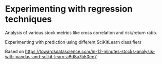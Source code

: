 # Experimenting with regression techniques

Analysis of various stock metrics like cross correlation and risk/return ratio.

Experimenting with prediction using different SciKitLearn classifiers

Based on https://towardsdatascience.com/in-12-minutes-stocks-analysis-with-pandas-and-scikit-learn-a8d8a7b50ee7